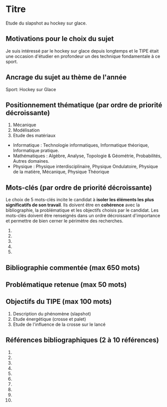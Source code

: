 # Titre 
Etude du slapshot au hockey sur glace.
## Motivations pour le choix du sujet
Je suis intéressé par le hockey sur glace depuis longtemps et le TIPE était une occasion d'étudier en profondeur un des technique fondamentale à ce sport. 


## Ancrage du sujet au thème de l'année
Sport: Hockey sur Glace

## Positionnement thématique (par ordre de priorité décroissante)

1. Mécanique 
2. Modélisation
3. Etude des matériaux

- Informatique : Technologie informatiques, Informatique théorique, Informatique pratique.
- Mathématiques : Algèbre, Analyse, Topologie & Géométrie, Probabilités, Autres domaines.
- Physique : Physique interdisciplinaire, Physique Ondulatoire, Physique de la matière, Mécanique, Physique Théorique


## Mots-clés (par ordre de priorité décroissante)

Le choix de 5 mots-clés incite le candidat à **isoler les éléments les plus significatifs de son travail**. Ils doivent être en **cohérence** avec la bibliographie, la problématique et les objectifs choisis par le candidat. Les mots-clés doivent être renseignés dans un ordre décroissant d'importance et permettre de bien cerner le périmètre des recherches.

1.
2.
3.
4.
5.


## Bibliographie commentée (max 650 mots)



## Problématique retenue (max 50 mots)


## Objectifs du TIPE (max 100 mots)

1. Description du phénomène (slapshot)
2. Etude énergétique (crosse et palet)
3. Etude de l'influence de la crosse sur le lancé


## Références bibliographiques (2 à 10 références)

1. 
2.
3.
4. 
5. 
6. 
7. 
8. 
9. 
10. 

